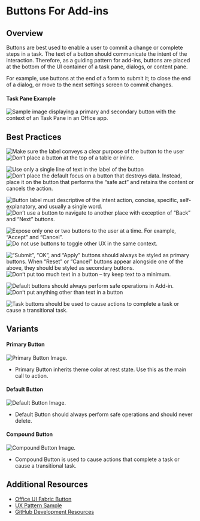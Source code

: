 # Buttons For Add-ins

## Overview

Buttons are best used to enable a user to commit a change or complete steps in a task. The text of a button should communicate the intent of the interaction. Therefore, as a guiding pattern for add-ins, buttons are placed at the bottom of the UI container of a task pane, dialogs, or content pane.

For example, use buttons at the end of a form to submit it; to close the end of a dialog, or move to the next settings screen to commit changes.
  
#### Task Pane Example

![Sample image displaying a primary and secondary button with the context of an Task Pane in an Office app.](../images/exampleButtonEdit@430.png)

## Best Practices

![Make sure the label conveys a clear purpose of the button to the user](../images/do1.png)
![Don’t place a button at the top of a table or inline.](../images/dont1.png)

![Use only a single line of text in the label of the button](../images/do2.png)
![Don’t place the default focus on a button that destroys data. Instead, place it on the button that performs the “safe act” and retains the content or cancels the action.](../images/dont2.png)

![Button label must descriptive of the intent action, concise, specific, self-explanatory, and usually a single word.](../images/do3.png)
![Don’t use a button to navigate to another place with exception of “Back” and “Next” buttons.](../images/dont3.png)

![Expose only one or two buttons to the user at a time. For example, “Accept” and “Cancel”.](../images/do4.png)
![Do not use buttons to toggle other UX in the same context.](../images/dont4.png)

![“Submit”, “OK”, and “Apply” buttons should always be styled as primary buttons. When “Reset” or “Cancel” buttons appear alongside one of the above, they should be styled as secondary buttons.](../images/do5.png)
![Don’t put too much text in a button – try keep text to a minimum.](../images/dont5.png)

![Default buttons should always perform safe operations in Add-in.](../images/do6.png)
![Don’t put anything other than text in a button](../images/dont6.png)

![Task buttons should be used to cause actions to complete a task or cause a transitional task.](../images/do7.png)

## Variants

#### Primary Button
![Primary Button Image.](../images/primary.png)
* Primary Button inherits theme color at rest state. Use this as the main call to action.

#### Default Button
![Default Button Image.](../images/default.png)
* Default Button should always perform safe operations and should never delete.

#### Compound Button
![Compound Button Image.](../images/compound.png)
* Compound Button is used to cause actions that complete a task or cause a transitional task.

## Additional Resources
* [Office UI Fabric Button](https://dev.office.com/fabric#/components/button)
* [UX Pattern Sample](https://office.visualstudio.com/DefaultCollection/OC/_git/GettingStarted-FabricReact)
* [GitHub Development Resources](https://github.com/OfficeDev/Office-Add-in-UX-Design-Patterns-Code)